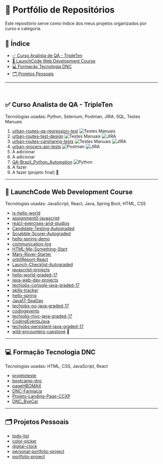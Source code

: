 # 📁 Portfólio de Repositórios

Este repositório serve como índice dos meus projetos organizados por curso e categoria.

## 🔹 Índice

- [✅ Curso Analista de QA - TripleTen](#curso-analista-de-qa-tripleten)
- [🚀 LaunchCode Web Development Course](#launchcode-web-development-course)
- [💻 Formação Tecnologia DNC](#formacao-tecnologia-dnc)
- [🗂️ Projetos Pessoais](#projetos-pessoais)

---
<br>


## ✅ Curso Analista de QA - TripleTen <a name="curso-analista-de-qa-tripleten"></a>

Tecnologias usadas: Python, Selenium, Postman, JIRA, SQL, Testes Manuais

1. [urban-routes-qa-regression-test](https://github.com/celiapaivab/urban-routes-qa-regression-test) ![Testes Manuais](https://img.shields.io/badge/Testes_Manuais-darkgray?style=flat)
2. [urban-routes-test-design](https://github.com/celiapaivab/urban-routes-test-design) ![Testes Manuais](https://img.shields.io/badge/Testes_Manuais-darkgray?style=flat) ![JIRA](https://img.shields.io/badge/JIRA-blue?style=flat&logo=jira&logoColor=white)
3. [urban-routes-carsharing-tests](https://github.com/celiapaivab/urban-routes-carsharing-tests) ![Testes Manuais](https://img.shields.io/badge/Testes_Manuais-darkgray?style=flat) ![JIRA](https://img.shields.io/badge/JIRA-blue?style=flat&logo=jira&logoColor=white)
4. [urban-grocers-api-tests](https://github.com/celiapaivab/urban-grocers-api-tests) ![Postman](https://img.shields.io/badge/Postman-orange?style=flat&logo=postman&logoColor=white) ![JIRA](https://img.shields.io/badge/JIRA-blue?style=flat&logo=jira&logoColor=white)
5. A adicionar
6. A adicionar
7. [QA-Brazil_Python_Automation](https://github.com/celiapaivab/QA-Brazil_Python_Automation) ![Python](https://img.shields.io/badge/Python-blue?style=flat&logo=python&logoColor=white)
8. A fazer
9. A fazer (projeto final) 🌟

---

## 🚀 LaunchCode Web Development Course <a name="launchcode-web-development-course"></a>

Tecnologias usadas: JavaScript, React, Java, Spring Boot, HTML, CSS

- [js-hello-world](https://github.com/celiapaivab/js-hello-world)
- [assignment0-javascript](https://github.com/celiapaivab/assignment0-javascript)
- [react-exercises-and-studios](https://github.com/celiapaivab/react-exercises-and-studios)
- [Candidate-Testing-Autograded](https://github.com/celiapaivab/Candidate-Testing-Autograded)
- [Scrabble-Scorer-Autograded](https://github.com/celiapaivab/Scrabble-Scorer-Autograded)
- [hello-spring-demo](https://github.com/celiapaivab/hello-spring-demo)
- [communication-log](https://github.com/celiapaivab/communication-log)
- [HTML-Me-Something-Start](https://github.com/celiapaivab/HTML-Me-Something-Start)
- [Mars-Rover-Starter](https://github.com/celiapaivab/Mars-Rover-Starter)
- [orbitReport-React](https://github.com/celiapaivab/orbitReport-React)
- [Launch-Checklist-Autograded](https://github.com/celiapaivab/Launch-Checklist-Autograded)
- [javascript-projects](https://github.com/celiapaivab/javascript-projects)
- [hello-world-graded-17](https://github.com/celiapaivab/hello-world-graded-17)
- [java-web-dev-projects](https://github.com/celiapaivab/java-web-dev-projects)
- [techjobs-console-java-graded-17](https://github.com/celiapaivab/techjobs-console-java-graded-17)
- [skills-tracker](https://github.com/celiapaivab/skills-tracker)
- [hello-spring](https://github.com/celiapaivab/hello-spring)
- [Java17-SpaDay](https://github.com/celiapaivab/Java17-SpaDay)
- [techjobs-oo-java-graded-17](https://github.com/celiapaivab/techjobs-oo-java-graded-17)
- [codingevents](https://github.com/celiapaivab/codingevents)
- [techjobs-mvc-java-graded-17](https://github.com/celiapaivab/techjobs-mvc-java-graded-17)
- [CodingEventsJava](https://github.com/celiapaivab/CodingEventsJava)
- [techjobs-persistent-java-graded-17](https://github.com/celiapaivab/techjobs-persistent-java-graded-17)
- [wild-encounters-capstone](https://github.com/celiapaivab/wild-encounters-capstone) 🌟

---

## 💻 Formação Tecnologia DNC <a name="formacao-tecnologia-dnc"></a>

Tecnologias usadas: HTML, CSS, JavaScript, React

- [projetoteste](https://github.com/celiapaivab/projetoteste)
- [bootcamp-dnc](https://github.com/celiapaivab/bootcamp-dnc)
- [pageHBOMAX](https://github.com/celiapaivab/pageHBOMAX)
- [DNC-Farmacia](https://github.com/celiapaivab/DNC-Farmacia)
- [Projeto-Landing-Page-CCXP](https://github.com/celiapaivab/Projeto-Landing-Page-CCXP)
- [DNC_ByeCar](https://github.com/celiapaivab/DNC_ByeCar)

---

## 🗂️ Projetos Pessoais <a name="projetos-pessoais"></a>

- [todo-list](https://github.com/celiapaivab/todo-list)
- [color-picker](https://github.com/celiapaivab/color-picker)
- [digital-clock](https://github.com/celiapaivab/digital-clock)
- [personal-portfolio-project](https://github.com/celiapaivab/personal-portfolio-project)
- [portfolio-project](https://github.com/celiapaivab/portfolio-project)


